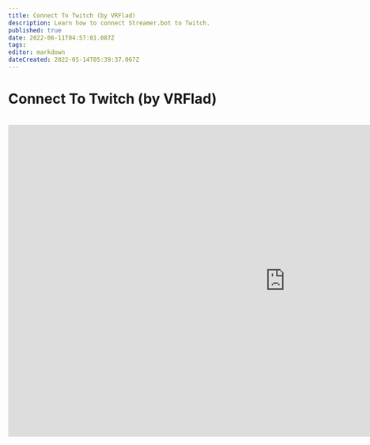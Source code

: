 ```yaml
---
title: Connect To Twitch (by VRFlad)
description: Learn how to connect Streamer.bot to Twitch.
published: true
date: 2022-06-11T04:57:01.087Z
tags: 
editor: markdown
dateCreated: 2022-05-14T05:39:37.067Z
---
```


# Connect To Twitch (by VRFlad)
<br>
<iframe width="1120" height="630" src="https://www.youtube.com/embed/7MkzsxgfVgg" title="YouTube video player" frameborder="0" allow="accelerometer; autoplay; clipboard-write; encrypted-media; gyroscope; picture-in-picture" allowfullscreen></iframe>